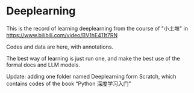 # Deeplearning

This is the record of learning deeplearning from the course of "小土堆"  in https://www.bilibili.com/video/BV1hE411t7RN

Codes and data are here, with annotations.

The best way of learning is just run one, and make the best use of the formal docs and LLM models.

Update: adding one folder named Deeplearning form Scratch, which contains codes of the book “Python 深度学习入门”
